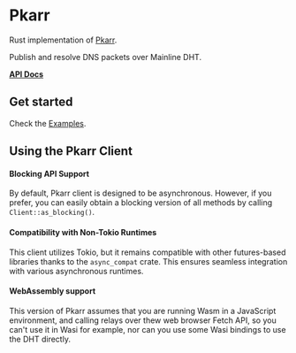 # Pkarr

Rust implementation of [Pkarr](pkarr.org).

Publish and resolve DNS packets over Mainline DHT.

**[API Docs](https://docs.rs/pkarr/latest/pkarr/)**

## Get started

Check the [Examples](https://github.com/Nuhvi/pkarr/tree/main/pkarr/examples).

## Using the Pkarr Client

#### Blocking API Support

By default, Pkarr client is designed to be asynchronous. However, if you prefer, you can easily obtain a blocking version of all methods by calling `Client::as_blocking()`. 

#### Compatibility with Non-Tokio Runtimes

This client utilizes Tokio, but it remains compatible with other futures-based libraries thanks to the `async_compat` crate. This ensures seamless integration with various asynchronous runtimes.

#### WebAssembly support

This version of Pkarr assumes that you are running Wasm in a JavaScript environment,
and calling relays over thew web browser Fetch API, so you can't use it in Wasi for example, 
nor can you use some Wasi bindings to use the DHT directly.
